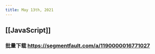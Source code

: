 ```yaml
---
title: May 13th, 2021
---
```


## [[JavaScript]]
### 批量下载 https://segmentfault.com/a/1190000016771027

